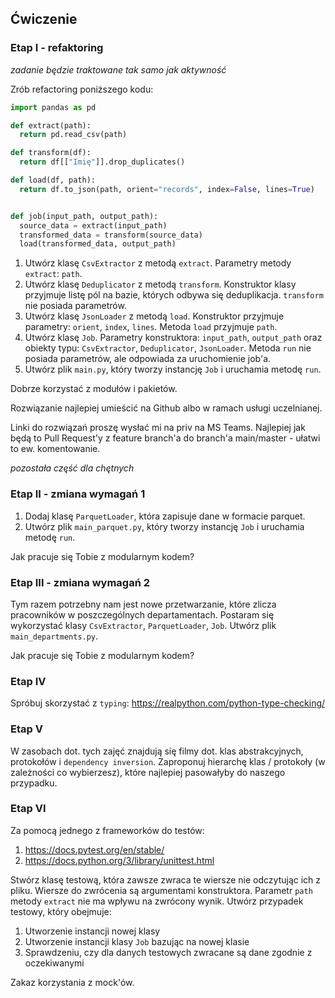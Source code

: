 ## Ćwiczenie

### Etap I - refaktoring

*zadanie będzie traktowane tak samo jak aktywność*

Zrób refactoring poniższego kodu:

```python
import pandas as pd

def extract(path):
  return pd.read_csv(path)

def transform(df):
  return df[["Imię"]].drop_duplicates()

def load(df, path):
  return df.to_json(path, orient="records", index=False, lines=True)


def job(input_path, output_path):
  source_data = extract(input_path)
  transformed_data = transform(source_data)
  load(transformed_data, output_path)
```

1. Utwórz klasę `CsvExtractor` z metodą `extract`. Parametry metody `extract`: `path`.
2. Utwórz klasę `Deduplicator` z metodą `transform`. Konstruktor klasy przyjmuje listę pól na bazie, których odbywa się deduplikacja. `transform` nie posiada parametrów.
3. Utwórz klasę `JsonLoader` z metodą `load`. Konstruktor przyjmuje parametry: `orient`, `index`, `lines`. Metoda `load` przyjmuje `path`.
4. Utwórz klasę `Job`. Parametry konstruktora: `input_path`, `output_path` oraz obiekty typu: `CsvExtractor`, `Deduplicator`, `JsonLoader`. Metoda `run` nie posiada parametrów, ale odpowiada za uruchomienie job'a.
5. Utwórz plik `main.py`, który tworzy instancję `Job` i uruchamia metodę `run`.

Dobrze korzystać z modułów i pakietów.

Rozwiązanie najlepiej umieścić na Github albo w ramach usługi uczelnianej.

Linki do rozwiązań proszę wysłać mi na priv na MS Teams. Najlepiej jak będą to Pull Request'y z feature branch'a do branch'a main/master - ułatwi to ew. komentowanie.

*pozostała część dla chętnych*

### Etap II - zmiana wymagań 1
1. Dodaj klasę `ParquetLoader`, która zapisuje dane w formacie parquet.
2. Utwórz plik `main_parquet.py`, który tworzy instancję `Job` i uruchamia metodę `run`.

Jak pracuje się Tobie z modularnym kodem?

### Etap III - zmiana wymagań 2
Tym razem potrzebny nam jest nowe przetwarzanie, które zlicza pracowników w poszczególnych departamentach. Postaram się wykorzystać klasy `CsvExtractor`, `ParquetLoader`, `Job`. Utwórz plik  `main_departments.py`.

Jak pracuje się Tobie z modularnym kodem?

### Etap IV

Spróbuj skorzystać z `typing`: https://realpython.com/python-type-checking/

### Etap V
W zasobach dot. tych zajęć znajdują się filmy dot. klas abstrakcyjnych, protokołów i `dependency inversion`. Zaproponuj hierarchę klas / protokoły (w zależności co wybierzesz), które najlepiej pasowałyby do naszego przypadku.

### Etap VI
Za pomocą jednego z frameworków do testów:
1. https://docs.pytest.org/en/stable/
2. https://docs.python.org/3/library/unittest.html

Stwórz klasę testową, która zawsze zwraca te wiersze nie odczytując ich z pliku. Wiersze do zwrócenia są argumentami konstruktora. Parametr `path` metody `extract` nie ma wpływu na zwrócony wynik. Utwórz przypadek testowy, który obejmuje:
1. Utworzenie instancji nowej klasy
2. Utworzenie instancji klasy `Job` bazując na nowej klasie
3. Sprawdzeniu, czy dla danych testowych zwracane są dane zgodnie z oczekiwanymi

Zakaz korzystania z mock'ów.
